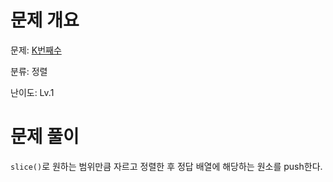 # 문제 개요

문제: [K번째수](https://school.programmers.co.kr/learn/courses/30/lessons/42748)

분류: 정렬

난이도: Lv.1

# 문제 풀이

`slice()`로 원하는 범위만큼 자르고 정렬한 후 정답 배열에 해당하는 원소를 push한다.
